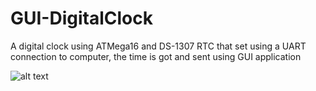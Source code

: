 # GUI-DigitalClock
A digital clock using ATMega16 and DS-1307 RTC that set using a UART connection to computer, the time is got and sent using GUI application

![alt text](https://photos.app.goo.gl/29iLjpqmK7Q7fge4A)
